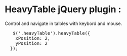 # HeavyTable jQuery plugin :

Control and navigate in talbles with keybord and mouse.

<pre>
   $('.heavyTable').heavyTable({
    xPosition: 2,
    yPosition: 2
  });
</pre>